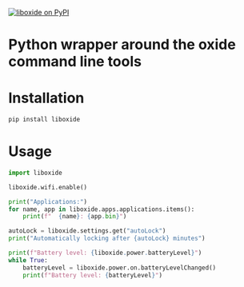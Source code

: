 [![liboxide on PyPI](https://img.shields.io/pypi/v/liboxide)](https://pypi.org/project/liboxide)

Python wrapper around the oxide command line tools
==================================================

Installation
============

```bash
pip install liboxide
```

Usage
=====

```python
import liboxide

liboxide.wifi.enable()

print("Applications:")
for name, app in liboxide.apps.applications.items():
    print(f"  {name}: {app.bin}")

autoLock = liboxide.settings.get("autoLock")
print("Automatically locking after {autoLock} minutes")

print(f"Battery level: {liboxide.power.batteryLevel}")
while True:
    batteryLevel = liboxide.power.on.batteryLevelChanged()
    print(f"Battery level: {batteryLevel}")
```

